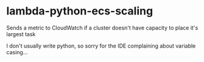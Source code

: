 # lambda-python-ecs-scaling
Sends a metric to CloudWatch if a cluster doesn't have capacity to place it's largest task

I don't usually write python, so sorry for the IDE complaining about variable casing...
